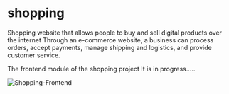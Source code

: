 # shopping
Shopping  website that allows people to buy and sell digital products over the internet Through an e-commerce website, a business can process orders, accept payments, manage shipping and logistics, and provide customer service.


The frontend module of the shopping project
It is in progress.....

![Shopping-Frontend](https://user-images.githubusercontent.com/93510831/209320247-8ec8bd5d-f9cd-4342-9725-fb7a4c790ffb.png)
